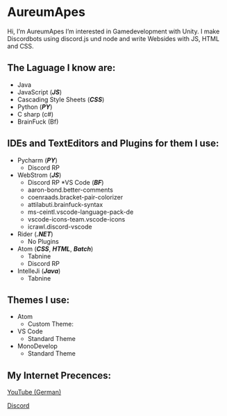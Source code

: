 # AureumApes
Hi, I’m AureumApes
I’m interested in Gamedevelopment with Unity. I make Discordbots using discord.js und node and write Websides with JS, HTML and CSS.

## The Laguage I know are:
* Java
* JavaScript (**_JS_**)
* Cascading Style Sheets (**_CSS_**)
* Python (**_PY_**)
* C sharp (c#)
* BrainFuck (Bf)

## IDEs and TextEditors and Plugins for them I use:
* Pycharm (**_PY_**)
  * Discord RP
* WebStrom (**_JS_**)
  * Discord RP
*VS Code (**_BF_**)
  * aaron-bond.better-comments
  * coenraads.bracket-pair-colorizer
  * attilabuti.brainfuck-syntax
  * ms-ceintl.vscode-language-pack-de
  * vscode-icons-team.vscode-icons
  * icrawl.discord-vscode
* Rider (**_.NET_**)
  * No Plugins
* Atom (**_CSS_**, **_HTML_**, **_Batch_**)
  * Tabnine
  * Discord RP
* IntelleJi (**_Java_**)
  * Tabnine

## Themes I use:
* Atom
  * Custom Theme:
* VS Code
    * Standard Theme
* MonoDevelop
    * Standard Theme

## My Internet Precences:
[YouTube (German)](https://www.youtube.com/channel/UCbRKwia5QdDSbWCjVFld_4Q)

[Discord](aYnk6nGMgG)
